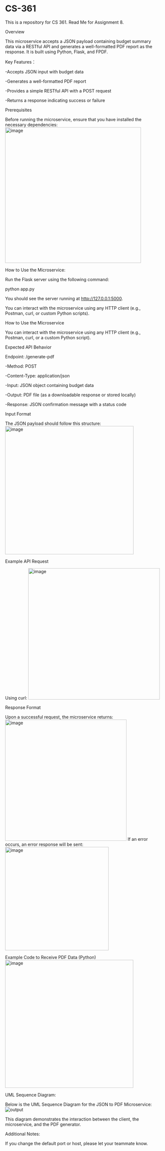 # CS-361
This is a repository for CS 361.
Read Me for Assignment 8.

Overview

This microservice accepts a JSON payload containing budget summary data via a RESTful API and generates a well-formatted PDF report as the response. It is built using Python, Flask, and FPDF.

Key Features：

-Accepts JSON input with budget data

-Generates a well-formatted PDF report

-Provides a simple RESTful API with a POST request

-Returns a response indicating success or failure

Prerequisites

Before running the microservice, ensure that you have installed the necessary dependencies:
<img width="441" alt="image" src="https://github.com/user-attachments/assets/2a65773b-bfb9-4ac8-b527-0e9cbccf9e14" />


How to Use the Microservice:

Run the Flask server using the following command:

python app.py

You should see the server running at http://127.0.0.1:5000.

You can interact with the microservice using any HTTP client (e.g., Postman, curl, or custom Python scripts).

How to Use the Microservice

You can interact with the microservice using any HTTP client (e.g., Postman, curl, or a custom Python script).

Expected API Behavior

Endpoint: /generate-pdf

-Method: POST

-Content-Type: application/json

-Input: JSON object containing budget data

-Output: PDF file (as a downloadable response or stored locally)

-Response: JSON confirmation message with a status code

Input Format

The JSON payload should follow this structure:
<img width="417" alt="image" src="https://github.com/user-attachments/assets/f393c607-be77-427c-80ef-9c12e6e79a30" />

Example API Request

Using curl:
<img width="427" alt="image" src="https://github.com/user-attachments/assets/b1acc892-1dc9-48b5-a8d1-aba351b6a3b3" />

Response Format

Upon a successful request, the microservice returns:
<img width="394" alt="image" src="https://github.com/user-attachments/assets/80eacbd8-6026-4a25-bf78-89171bac6399" />
If an error occurs, an error response will be sent:
<img width="336" alt="image" src="https://github.com/user-attachments/assets/171ca454-bbb5-486c-b9a9-fc59c56cff7b" />

Example Code to Receive PDF Data (Python)
<img width="416" alt="image" src="https://github.com/user-attachments/assets/c38162a0-95c9-460e-ba4c-b44e5cb4eabf" />

UML Sequence Diagram:

Below is the UML Sequence Diagram for the JSON to PDF Microservice:
![output](https://github.com/user-attachments/assets/0586fedf-ecb6-48b2-a098-ef5b5522044d)


This diagram demonstrates the interaction between the client, the microservice, and the PDF generator.

Additional Notes:

If you change the default port or host, please let your teammate know.

